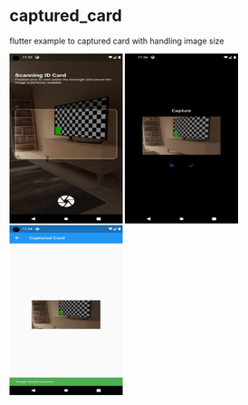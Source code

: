 # captured_card

flutter example to captured card with handling image size


<img alt="1.png" height="300" src="screen_shot%2F1.png" width="200"/>
<img alt="2.png" height="300" src="screen_shot%2F2.png" width="200"/>
<img alt="2.png" height="300" src="screen_shot%2F3.png" width="200"/>
